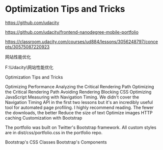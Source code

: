 # Optimization Tips and Tricks


https://github.com/udacity


https://github.com/udacity/frontend-nanodegree-mobile-portfolio


https://classroom.udacity.com/courses/ud884/lessons/3056248797/concepts/30575087220923

网站性能优化


F:\Udacity\网站性能优化





Optimization Tips and Tricks

Optimizing Performance
Analyzing the Critical Rendering Path
Optimizing the Critical Rendering Path
Avoiding Rendering Blocking CSS
Optimizing JavaScript
Measuring with Navigation Timing. We didn't cover the Navigation Timing API in the first two lessons but it's an incredibly useful tool for automated page profiling. I highly recommend reading.
The fewer the downloads, the better
Reduce the size of text
Optimize images
HTTP caching
Customization with Bootstrap

The portfolio was built on Twitter's Bootstrap framework. All custom styles are in dist/css/portfolio.css in the portfolio repo.

Bootstrap's CSS Classes
Bootstrap's Components



















